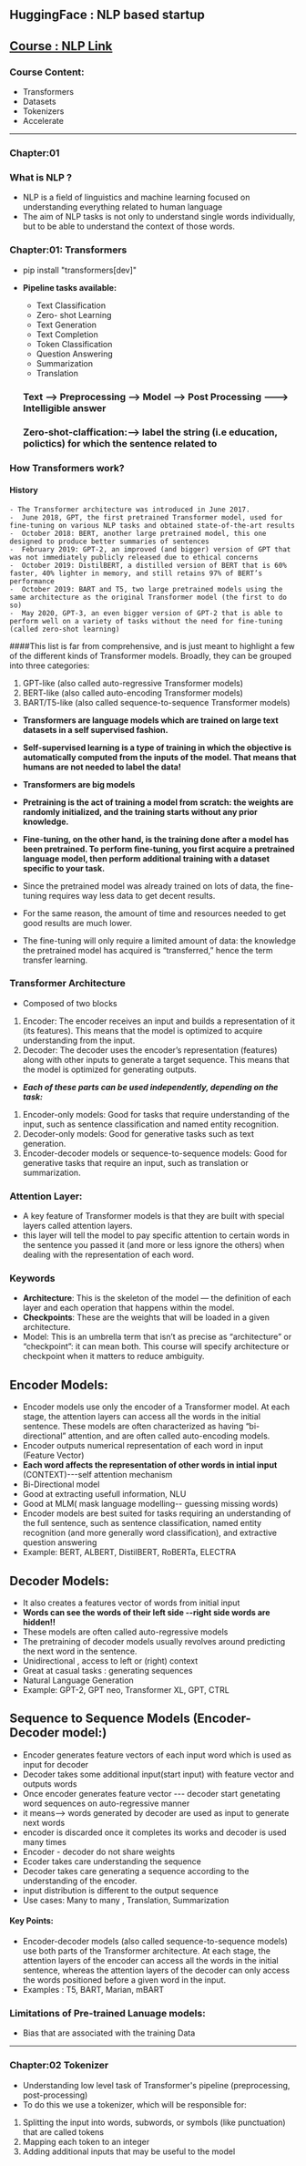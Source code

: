 ## HuggingFace  : NLP based startup
## [Course : NLP Link](https://huggingface.co/course/chapter1?fw=tf)
### Course Content:
  - Transformers
  - Datasets
  - Tokenizers
  - Accelerate
------------------------------------------------------------------------------------------------------------------
### Chapter:01
### What is NLP ?
- NLP is a field of linguistics and machine learning focused on understanding everything related to human language
- The aim of NLP tasks is not only to understand single words individually, but to be able to understand the context of those words.

### Chapter:01: Transformers
-  pip install "transformers[dev]"

-  **Pipeline tasks available:**
    - Text Classification
    - Zero- shot Learning
    - Text Generation
    - Text Completion
    - Token Classification
    - Question Answering
    - Summarization
    - Translation
   
   ### Text --> Preprocessing --> Model --> Post Processing  ---> Intelligible answer
   ### Zero-shot-claffication:--> label the string (i.e education, polictics) for which the sentence related to
   
### **How Transformers work?**
#### **History**
    - The Transformer architecture was introduced in June 2017.
    -  June 2018, GPT, the first pretrained Transformer model, used for fine-tuning on various NLP tasks and obtained state-of-the-art results
    -  October 2018: BERT, another large pretrained model, this one designed to produce better summaries of sentences
    -  February 2019: GPT-2, an improved (and bigger) version of GPT that was not immediately publicly released due to ethical concerns
    -  October 2019: DistilBERT, a distilled version of BERT that is 60% faster, 40% lighter in memory, and still retains 97% of BERT’s performance
    -  October 2019: BART and T5, two large pretrained models using the same architecture as the original Transformer model (the first to do so)
    -  May 2020, GPT-3, an even bigger version of GPT-2 that is able to perform well on a variety of tasks without the need for fine-tuning (called zero-shot learning)
  
####This list is far from comprehensive, and is just meant to highlight a few of the different kinds of Transformer models. Broadly, they can be grouped into three categories:

1. GPT-like (also called auto-regressive Transformer models)
2. BERT-like (also called auto-encoding Transformer models)
3. BART/T5-like (also called sequence-to-sequence Transformer models)

 - **Transformers are language models which are trained on large text datasets in a self supervised fashion.**
 - **Self-supervised learning is a type of training in which the objective is automatically computed from the inputs of the model.
  That means that humans are not needed to label the data!**
 
 
 - **Transformers are big models**
 - **Pretraining is the act of training a model from scratch: the weights are randomly initialized, and the training starts without any prior knowledge.**
 - **Fine-tuning, on the other hand, is the training done after a model has been pretrained. To perform fine-tuning, you first acquire a pretrained language model,
 then perform additional training with a dataset specific to your task.**
 -  Since the pretrained model was already trained on lots of data, the fine-tuning requires way less data to get decent results.
 -  For the same reason, the amount of time and resources needed to get good results are much lower.
 -  The fine-tuning will only require a limited amount of data: the knowledge the pretrained model has acquired is “transferred,” hence the term transfer learning.
 
 ### **Transformer Architecture**
 - Composed of two blocks
 1. Encoder: The encoder receives an input and builds a representation of it (its features). This means that the model is optimized to acquire understanding from the input.
 2. Decoder: The decoder uses the encoder’s representation (features) along with other inputs to generate a target sequence. 
 This means that the model is optimized for generating outputs.
 - ***Each of these parts can be used independently, depending on the task:***
 1. Encoder-only models: Good for tasks that require understanding of the input, such as sentence classification and named entity recognition.
2. Decoder-only models: Good for generative tasks such as text generation.
3. Encoder-decoder models or sequence-to-sequence models: Good for generative tasks that require an input, such as translation or summarization.

### Attention Layer:
- A key feature of Transformer models is that they are built with special layers called attention layers.
-  this layer will tell the model to pay specific attention to certain words in the sentence you passed it (and more or less ignore the others) when dealing 
with the representation of each word.
### Keywords
- **Architecture**: This is the skeleton of the model — the definition of each layer and each operation that happens within the model.
- **Checkpoints**: These are the weights that will be loaded in a given architecture.
- Model: This is an umbrella term that isn’t as precise as “architecture” or “checkpoint”: it can mean both. This course will specify architecture or
checkpoint when it matters to reduce ambiguity.
 
## Encoder Models:
- Encoder models use only the encoder of a Transformer model. At each stage, the attention layers can access all the words in the initial sentence. 
These models are often characterized as having “bi-directional” attention, and are often called auto-encoding models.
- Encoder outputs numerical representation of each word in input (Feature Vector)
- **Each word affects the representation of other words in intial input** (CONTEXT)---self attention mechanism
- Bi-Directional model
- Good at extracting usefull information, NLU
- Good at MLM( mask language modelling-- guessing missing words)
- Encoder models are best suited for tasks requiring an understanding of the full sentence, such as sentence classification, named entity recognition 
(and more generally word classification), and extractive question answering
-  Example: BERT, ALBERT, DistilBERT, RoBERTa, ELECTRA

## Decoder Models:
-  It also creates a features vector of words from initial input
-  **Words can see the words of their left side --right side words are hidden!!**
-  These models are often called auto-regressive models
-  The pretraining of decoder models usually revolves around predicting the next word in the sentence.
-  Unidirectional , access to left or (right) context
-  Great at casual tasks : generating sequences
-  Natural Language Generation
-  Example: GPT-2, GPT neo, Transformer XL, GPT, CTRL

## Sequence to Sequence Models (Encoder-Decoder model:)
- Encoder generates feature vectors of each input word which is used as input for decoder
- Decoder takes some additional input(start input) with feature vector and outputs words
- Once encoder generates feature vector --- decoder start genetating word sequences on auto-regressive manner
- it means--> words generated by decoder are used as input to generate next words
-  encoder is discarded once it completes its works and decoder is used many times
-  Encoder - decoder do not share weights
-  Ecoder takes care understanding the sequence
-  Decoder takes care generating a sequence according to the understanding of the encoder.
-  input distribution is different to the output sequence
-  Use cases: Many to many , Translation, Summarization 
  #### Key Points:
  -  Encoder-decoder models (also called sequence-to-sequence models) use both parts of the Transformer architecture. At each stage,
the attention layers of the encoder can access all the words in the initial sentence, whereas the attention layers of the decoder can only access 
the words positioned before a given word in the input.
  - Examples : T5, BART, Marian, mBART
 
 
 ### Limitations of Pre-trained Lanuage models:
 -  Bias that are associated with the training Data
 
 
 -----------------------------------------------------------------------------------------------------------------------------
 ### Chapter:02 Tokenizer
 - Understanding low level task of Transformer's pipeline (preprocessing, post-processing)
 - To do this we use a tokenizer, which will be responsible for:
1. Splitting the input into words, subwords, or symbols (like punctuation) that are called tokens
2. Mapping each token to an integer
3. Adding additional inputs that may be useful to the model
 
 
 
 
 
 
 
 
 
 
 
 
 
 
 
 
 
 
 
 
 
 
 
 
 
 
 
 
 
